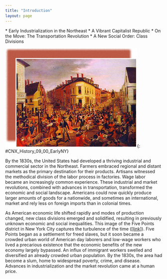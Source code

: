 ```yaml
---
title: "Introduction"
layout: page
---
```



<div data-type="abstract" markdown="1">
* Early Industrialization in the Northeast
* A Vibrant Capitalist Republic
* On the Move: The Transportation Revolution
* A New Social Order: Class Divisions

</div>

<?cnx.eoc class="summary" title="Summary"?>

<?cnx.eoc class="review-questions" title="Review Questions"?>

<?cnx.eoc class="critical-thinking" title="Critical Thinking Questions"?>

<?cnx.eoc class="references" title="References"?>

 ![A painting depicts a busy street in the Five Points neighborhood. People of all ages, ethnicities, and social classes swarm in various directions, with buildings and shops in the background.](../resources/CNX_History_09_00_EarlyNY.jpg "Five Points (1827), by George Catlin, depicts the infamous Five Points neighborhood of New York City, so called because it was centered at the intersection of five streets. Five Points was home to a polyglot mix of recent immigrants, freed slaves, and other members of the working class."){: #CNX_History_09_00_EarlyNY}

By the 1830s, the United States had developed a thriving industrial and commercial sector in the Northeast. Farmers embraced regional and distant markets as the primary destination for their products. Artisans witnessed the methodical division of the labor process in factories. Wage labor became an increasingly common experience. These industrial and market revolutions, combined with advances in transportation, transformed the economic and social landscape. Americans could now quickly produce larger amounts of goods for a nationwide, and sometimes an international, market and rely less on foreign imports than in colonial times.

As American economic life shifted rapidly and modes of production changed, new class divisions emerged and solidified, resulting in previously unknown economic and social inequalities. This image of the Five Points district in New York City captures the turbulence of the time ([\[link\]](#CNX_History_09_00_EarlyNY)). Five Points began as a settlement for freed slaves, but it soon became a crowded urban world of American day laborers and low-wage workers who lived a precarious existence that the economic benefits of the new economy largely bypassed. An influx of immigrant workers swelled and diversified an already crowded urban population. By the 1830s, the area had become a slum, home to widespread poverty, crime, and disease. Advances in industrialization and the market revolution came at a human price.


